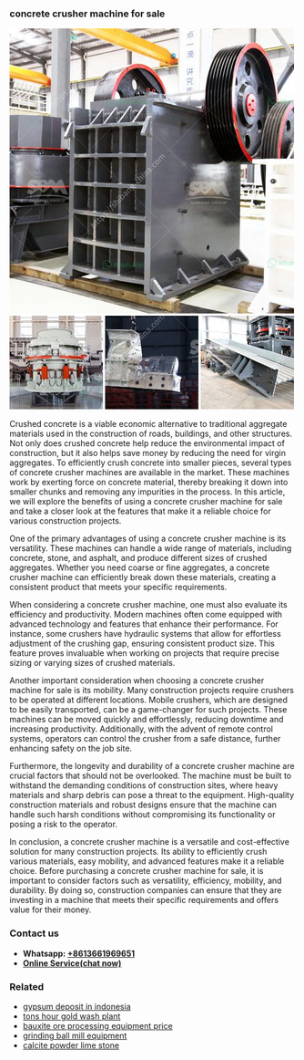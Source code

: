 <h3>concrete crusher machine for sale</h3><img src='1708309325.jpg' alt=''><p>Crushed concrete is a viable economic alternative to traditional aggregate materials used in the construction of roads, buildings, and other structures. Not only does crushed concrete help reduce the environmental impact of construction, but it also helps save money by reducing the need for virgin aggregates. To efficiently crush concrete into smaller pieces, several types of concrete crusher machines are available in the market. These machines work by exerting force on concrete material, thereby breaking it down into smaller chunks and removing any impurities in the process. In this article, we will explore the benefits of using a concrete crusher machine for sale and take a closer look at the features that make it a reliable choice for various construction projects.</p><p>One of the primary advantages of using a concrete crusher machine is its versatility. These machines can handle a wide range of materials, including concrete, stone, and asphalt, and produce different sizes of crushed aggregates. Whether you need coarse or fine aggregates, a concrete crusher machine can efficiently break down these materials, creating a consistent product that meets your specific requirements.</p><p>When considering a concrete crusher machine, one must also evaluate its efficiency and productivity. Modern machines often come equipped with advanced technology and features that enhance their performance. For instance, some crushers have hydraulic systems that allow for effortless adjustment of the crushing gap, ensuring consistent product size. This feature proves invaluable when working on projects that require precise sizing or varying sizes of crushed materials.</p><p>Another important consideration when choosing a concrete crusher machine for sale is its mobility. Many construction projects require crushers to be operated at different locations. Mobile crushers, which are designed to be easily transported, can be a game-changer for such projects. These machines can be moved quickly and effortlessly, reducing downtime and increasing productivity. Additionally, with the advent of remote control systems, operators can control the crusher from a safe distance, further enhancing safety on the job site.</p><p>Furthermore, the longevity and durability of a concrete crusher machine are crucial factors that should not be overlooked. The machine must be built to withstand the demanding conditions of construction sites, where heavy materials and sharp debris can pose a threat to the equipment. High-quality construction materials and robust designs ensure that the machine can handle such harsh conditions without compromising its functionality or posing a risk to the operator.</p><p>In conclusion, a concrete crusher machine is a versatile and cost-effective solution for many construction projects. Its ability to efficiently crush various materials, easy mobility, and advanced features make it a reliable choice. Before purchasing a concrete crusher machine for sale, it is important to consider factors such as versatility, efficiency, mobility, and durability. By doing so, construction companies can ensure that they are investing in a machine that meets their specific requirements and offers value for their money.</p><h3>Contact us</h3><ul><li><strong>Whatsapp:&nbsp;<a href="https://wa.me/8613661969651">+8613661969651</a></strong></li><li><a href="https://swt.shibang-china.com/?git&amp;zhl&amp;concrete crusher machine for sale"><strong>Online Service(chat now)</strong></a></li></ul><h3>Related</h3><ul><li><a href='gypsum deposit in indonesia.md'>gypsum deposit in indonesia</a></li><li><a href='tons hour gold wash plant.md'>tons hour gold wash plant</a></li><li><a href='bauxite ore processing equipment price.md'>bauxite ore processing equipment price</a></li><li><a href='grinding ball mill equipment.md'>grinding ball mill equipment</a></li><li><a href='calcite powder lime stone.md'>calcite powder lime stone</a></li></ul>
